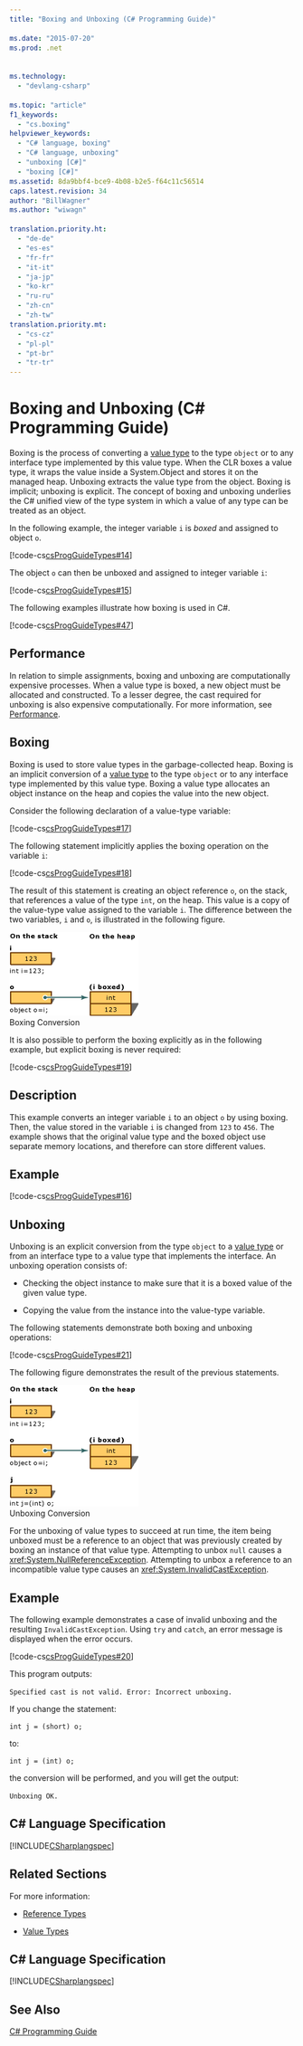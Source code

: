 ```yaml
---
title: "Boxing and Unboxing (C# Programming Guide)"

ms.date: "2015-07-20"
ms.prod: .net


ms.technology: 
  - "devlang-csharp"

ms.topic: "article"
f1_keywords: 
  - "cs.boxing"
helpviewer_keywords: 
  - "C# language, boxing"
  - "C# language, unboxing"
  - "unboxing [C#]"
  - "boxing [C#]"
ms.assetid: 8da9bbf4-bce9-4b08-b2e5-f64c11c56514
caps.latest.revision: 34
author: "BillWagner"
ms.author: "wiwagn"

translation.priority.ht: 
  - "de-de"
  - "es-es"
  - "fr-fr"
  - "it-it"
  - "ja-jp"
  - "ko-kr"
  - "ru-ru"
  - "zh-cn"
  - "zh-tw"
translation.priority.mt: 
  - "cs-cz"
  - "pl-pl"
  - "pt-br"
  - "tr-tr"
---
```

# Boxing and Unboxing (C# Programming Guide)
Boxing is the process of converting a [value type](../../../csharp/language-reference/keywords/value-types.md) to the type `object` or to any interface type implemented by this value type. When the CLR boxes a value type, it wraps the value inside a System.Object and stores it on the managed heap. Unboxing extracts the value type from the object. Boxing is implicit; unboxing is explicit. The concept of boxing and unboxing underlies the C# unified view of the type system in which a value of any type can be treated as an object.  
  
 In the following example, the integer variable `i` is *boxed* and assigned to object `o`.  
  
 [!code-cs[csProgGuideTypes#14](../../../csharp/programming-guide/nullable-types/codesnippet/CSharp/boxing-and-unboxing_1.cs)]  
  
 The object `o` can then be unboxed and assigned to integer variable `i`:  
  
 [!code-cs[csProgGuideTypes#15](../../../csharp/programming-guide/nullable-types/codesnippet/CSharp/boxing-and-unboxing_2.cs)]  
  
 The following examples illustrate how boxing is used in C#.  
  
 [!code-cs[csProgGuideTypes#47](../../../csharp/programming-guide/nullable-types/codesnippet/CSharp/boxing-and-unboxing_3.cs)]  
  
## Performance  
 In relation to simple assignments, boxing and unboxing are computationally expensive processes. When a value type is boxed, a new object must be allocated and constructed. To a lesser degree, the cast required for unboxing is also expensive computationally. For more information, see [Performance](https://msdn.microsoft.com/library/ms173196(VS.110).aspx).  
  
## Boxing  
 Boxing is used to store value types in the garbage-collected heap. Boxing is an implicit conversion of a [value type](../../../csharp/language-reference/keywords/value-types.md) to the type `object` or to any interface type implemented by this value type. Boxing a value type allocates an object instance on the heap and copies the value into the new object.  
  
 Consider the following declaration of a value-type variable:  
  
 [!code-cs[csProgGuideTypes#17](../../../csharp/programming-guide/nullable-types/codesnippet/CSharp/boxing-and-unboxing_4.cs)]  
  
 The following statement implicitly applies the boxing operation on the variable `i`:  
  
 [!code-cs[csProgGuideTypes#18](../../../csharp/programming-guide/nullable-types/codesnippet/CSharp/boxing-and-unboxing_5.cs)]  
  
 The result of this statement is creating an object reference `o`, on the stack, that references a value of the type `int`, on the heap. This value is a copy of the value-type value assigned to the variable `i`. The difference between the two variables, `i` and `o`, is illustrated in the following figure.  
  
 ![BoxingConversion graphic](../../../csharp/programming-guide/types/media/vcboxingconversion.gif "vcBoxingConversion")  
Boxing Conversion  
  
 It is also possible to perform the boxing explicitly as in the following example, but explicit boxing is never required:  
  
 [!code-cs[csProgGuideTypes#19](../../../csharp/programming-guide/nullable-types/codesnippet/CSharp/boxing-and-unboxing_6.cs)]  
  
## Description  
 This example converts an integer variable `i` to an object `o` by using boxing. Then, the value stored in the variable `i` is changed from `123` to `456`. The example shows that the original value type and the boxed object use separate memory locations, and therefore can store different values.  
  
## Example  
 [!code-cs[csProgGuideTypes#16](../../../csharp/programming-guide/nullable-types/codesnippet/CSharp/boxing-and-unboxing_7.cs)]  
  
## Unboxing  
 Unboxing is an explicit conversion from the type `object` to a [value type](../../../csharp/language-reference/keywords/value-types.md) or from an interface type to a value type that implements the interface. An unboxing operation consists of:  
  
-   Checking the object instance to make sure that it is a boxed value of the given value type.  
  
-   Copying the value from the instance into the value-type variable.  
  
 The following statements demonstrate both boxing and unboxing operations:  
  
 [!code-cs[csProgGuideTypes#21](../../../csharp/programming-guide/nullable-types/codesnippet/CSharp/boxing-and-unboxing_8.cs)]  
  
 The following figure demonstrates the result of the previous statements.  
  
 ![UnBoxing Conversion graphic](../../../csharp/programming-guide/types/media/vcunboxingconversion.gif "vcUnBoxingConversion")  
Unboxing Conversion  
  
 For the unboxing of value types to succeed at run time, the item being unboxed must be a reference to an object that was previously created by boxing an instance of that value type. Attempting to unbox `null` causes a <xref:System.NullReferenceException>. Attempting to unbox a reference to an incompatible value type causes an <xref:System.InvalidCastException>.  
  
## Example  
 The following example demonstrates a case of invalid unboxing and the resulting `InvalidCastException`. Using `try` and `catch`, an error message is displayed when the error occurs.  
  
 [!code-cs[csProgGuideTypes#20](../../../csharp/programming-guide/nullable-types/codesnippet/CSharp/boxing-and-unboxing_9.cs)]  
  
 This program outputs:  
  
 `Specified cast is not valid. Error: Incorrect unboxing.`  
  
 If you change the statement:  
  
```  
int j = (short) o;  
```  
  
 to:  
  
```  
int j = (int) o;  
```  
  
 the conversion will be performed, and you will get the output:  
  
 `Unboxing OK.`  
  
## C# Language Specification  
 [!INCLUDE[CSharplangspec](~/includes/csharplangspec-md.md)]  
  
## Related Sections  
 For more information:  
  
-   [Reference Types](../../../csharp/language-reference/keywords/reference-types.md)  
  
-   [Value Types](../../../csharp/language-reference/keywords/value-types.md)  
  
## C# Language Specification  
 [!INCLUDE[CSharplangspec](~/includes/csharplangspec-md.md)]  
  
## See Also  
 [C# Programming Guide](../../../csharp/programming-guide/index.md)
